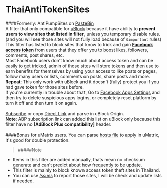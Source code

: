 # ThaiAntiTokenSites
####Formerly: AntiPumpSites on [PasteBin](http://pastebin.com/etRKNtD4)<br/>
A filter that only compatible for [uBlock](https://github.com/gorhill/uBlock) because it have ability to **prevent users to view sites that listed in filter**, unless you temporary disable rules. (and you will see those sites will not fully load because of `$important` rules)<br/>
This filter has listed to block sites that know to trick and gain [**Facebook access token**](https://www.facebook.com/help/524275404355719) from users that they offer you to boost likes, followers, comments, post shares, etc.<br/>
Most Facebook users don't know much about access token and can be easily to get tricked, admin of those sites will store tokens and then use to earn benefits for themselves by using your access to like posts or pages, follow many users or lists, comments on posts, share posts and more.<br/>
**Repeat**: This only work with uBlock and it doesn't (fully) protect you if you had gave token for those sites before.<br/>
If you're currently in trouble about that, Go to [Facebook Apps Settings](https://www.facebook.com/settings?tab=applications) and then try to delete suspicious apps logins, or completely reset platform by turn it off and then turn it on again.<br/>
<br />
[Subscribe](https://subscribe.adblockplus.org/?location=https://github.com/kowith337/ThaiAntiTokenSites/raw/master/AntiPumpSites.txt&title=Thai%20AntiToken%20Sites) or copy [Direct Link](https://github.com/kowith337/ThaiAntiTokenSites/raw/master/AntiPumpSites.txt) and parse in uBlock Origin.<br/>
**Note**: ABP subscription link can added this list on uBlock only because this filter have no **[AdBlock Plus compatibility]** header.<br />
<br />
####Bonus for uMatrix users.
You can parse [hosts file](https://github.com/kowith337/ThaiAntiTokenSites/blob/master/AntiPumpSites_hosts.txt) to apply in uMatrix, It's good for double protection.
> #####Note
- Items in this filter are added manually, thats mean no checksum generate and can't predict about how frequently to be update.
- This filter is mainly to block known access token theft sites in Thailand.
- You can use [*Issues*](https://github.com/kowith337/ThaiAntiTokenSites/issues) to report those sites, I will be check and update lists if needed.
